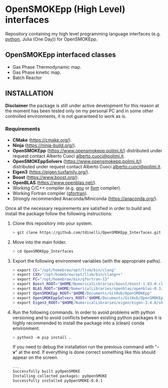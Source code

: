 # OpenSMOKEpp (High Level) interfaces

Repository containing my high level programming language interfaces (e.g. [python](source/python), Julia (One Day)) for OpenSMOKEpp.

## OpenSMOKEpp interfaced classes

- Gas Phase Thermodynamic map.
- Gas Phase kinetic map.
- Batch Reactor

## INSTALLATION

**Disclaimer** the package is still under active development for this reason at the moment has been tested only on my personal PC and in some other controlled environments, it is not guaranteed to work as is.

### Requirements
- **CMake** (https://cmake.org/).
- **Ninja** (https://ninja-build.org/).
- **OpenSMOKEpp** (https://www.opensmokepp.polimi.it/) distributed under request contact Alberto Cuoci <alberto.cuoci@polimi.it>.
- **OpenSMOKEppSolvers** (https://www.opensmokepp.polimi.it/) distributed under request contact Alberto Cuoci <alberto.cuoci@polimi.it>.
- **Eigen3** (https://eigen.tuxfamily.org/).
- **Boost** (https://www.boost.org/).
- **OpenBLAS** (https://www.openblas.net/).
- Working C/C++ compiler (e.g. [gnu](https://gcc.gnu.org/) or [llvm](https://llvm.org/) compiler).
- Working Fortran compiler ([gfortran](https://gcc.gnu.org/wiki/GFortran)).
- Strongly recommended Anaconda/Miniconda (https://anaconda.org/).

Once all the necessary requirements are satisfied in order to build and install the package follow the following instructions:

1. Clone this repository into your system.
    ```bash
    > git clone https://github.com/tdinelli/OpenSMOKEpp_Interfaces.git --depth=1
    ```
2. Move into the main folder.
    ```bash
    > cd OpenSMOKEpp_Interfaces
    ```
3. Export the following environment variables (with the appropriate paths).
    ```bash
    > export CC="/opt/homebrew/opt/llvm/bin/clang"
    > export CXX="/opt/homebrew/opt/llvm/bin/clang++"
    > export FC="/opt/homebrew/bin/gfortran-13"
    > export Boost_ROOT="$HOME/NumericalLibraries/boost/boost-1.83.0-clang-17.0.1"
    > export BLAS_ROOT="$HOME/NumericalLibraries/openblas/openblas-0.3.24-clang-17.0.3"
    > export OpenSMOKEpp_ROOT="$HOME/Documents/GitHub/OpenSMOKEpp"
    > export OpenSMOKEppSolvers_ROOT="$HOME/Documents/GitHub/OpenSMOKEppSolvers"
    > export Eigen3_ROOT="$HOME/NumericalLibraries/eigen/eigen-3.4.0/share/eigen3/cmake"
    ```
4. Run the following commands. In order to avoid problems with python versioning and to avoid conflicts between existing python packages it is highly recommended to install the package into a (clean) conda environment.
    ```bash
    > python3 -m pip install .
    ```
    If you need to debug the installation run the previous command with "**-v**" at the end. If everything is done correct something like this should appear on the screen.
    ```bash
    ...
    Successfully built pyOpenSMOKE
    Installing collected packages: pyOpenSMOKE
    Successfully installed pyOpenSMOKE-0.0.1
    ```
